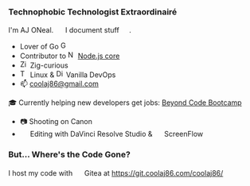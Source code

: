 ### Technophobic Technologist Extraordinairé

I'm AJ ONeal. <img src="https://git.coolaj86.com/img/favicon.png" alt="" width="16" /> I document stuff <img src="https://commonmark.org/images/markdown-mark-apple-touch.png" alt="" width="16" />.

- Lover of Go <img src="https://golang.org/favicon.ico" alt="Golang favicon" width="16" />
- Contributor to <img src="https://nodejs.org/static/images/favicons/favicon.ico" alt="Node.js favicon" width="16" /> [Node.js core](https://github.com/nodejs/node/commits?author=solderjs)
- <img src="https://upload.wikimedia.org/wikipedia/commons/thumb/f/fc/Ziggy_the_Ziguana.svg/288px-Ziggy_the_Ziguana.svg.png" alt="Ziggy (Zig Mascot) favicon" width="16" /> Zig-curious
- <img src="https://www.kernel.org/theme/images/logos/favicon.png" alt="Tux (Linux Mascot) favicon" width="16" /> Linux & <img src="https://www.digitalocean.com/favicon.ico" alt="Digital Ocean favicon" width="16" /> Vanilla DevOps
- 📫 coolaj86@gmail.com

🎓 Currently helping new developers get jobs: [Beyond Code Bootcamp](https://beyondcodebootcamp.com)

- 📷 Shooting on Canon
- <img src="https://www.kindpng.com/picc/m/13-130854_davinci-resolve-icon-davinci-resolve-logo-transparent-hd.png" width="16" /> Editing with DaVinci Resolve Studio & <img src="https://www.telestream.net/screenflow/images/Switch-Icon.png" width="16" /> ScreenFlow

### But... Where's the Code Gone?

I host my code with <img src="https://gitea.io/images/favicon.png" alt="" width="16" /> Gitea at https://git.coolaj86.com/coolaj86/
